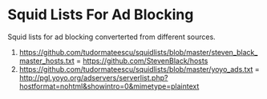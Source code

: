 # Squid Lists For Ad Blocking 
Squid lists for ad blocking converterted from different sources.<br>
1. https://github.com/tudormateescu/squidlists/blob/master/steven_black_master_hosts.txt = https://github.com/StevenBlack/hosts<br>
2. https://github.com/tudormateescu/squidlists/blob/master/yoyo_ads.txt = http://pgl.yoyo.org/adservers/serverlist.php?hostformat=nohtml&showintro=0&mimetype=plaintext  <br>
